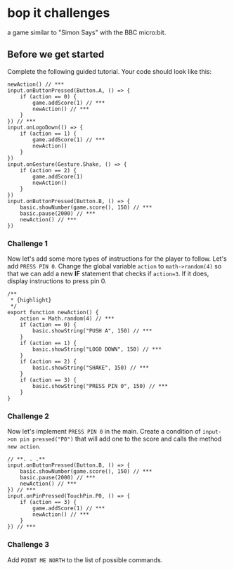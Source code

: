 # bop it challenges

a game similar to "Simon Says" with the BBC micro:bit.

## Before we get started

Complete the following guided tutorial. Your code should look like this:

```blocks
newAction() // ***
input.onButtonPressed(Button.A, () => {
    if (action == 0) {
        game.addScore(1) // ***
        newAction() // ***
    }
}) // ***
input.onLogoDown(() => {
    if (action == 1) {
        game.addScore(1) // ***
        newAction() 
    }
}) 
input.onGesture(Gesture.Shake, () => {
    if (action == 2) {
        game.addScore(1)
        newAction()
    }
}) 
input.onButtonPressed(Button.B, () => {
    basic.showNumber(game.score(), 150) // ***
    basic.pause(2000) // ***
    newAction() // ***
}) 
```

### Challenge 1

Now let's add some more types of instructions for the player to follow. Let's add `PRESS PIN 0`. Change the global variable `action` to `math->random(4)` so that we can add a new **IF** statement that checks if `action=3`. If it does, display instructions to press pin 0.

```blocks
/**
 * {highlight}
 */
export function newAction() {
    action = Math.random(4) // ***
    if (action == 0) {
        basic.showString("PUSH A", 150) // ***
    }
    if (action == 1) {
        basic.showString("LOGO DOWN", 150) // ***
    }
    if (action == 2) {
        basic.showString("SHAKE", 150) // ***
    }
    if (action == 3) {
        basic.showString("PRESS PIN 0", 150) // ***
    }
}
```

### Challenge 2

Now let's implement `PRESS PIN 0` in the main. Create a condition of `input->on pin pressed("P0")` that will add one to the score and calls the method `new action`.

```
// **. . .**
input.onButtonPressed(Button.B, () => {
    basic.showNumber(game.score(), 150) // ***
    basic.pause(2000) // ***
    newAction() // ***
}) // ***
input.onPinPressed(TouchPin.P0, () => {
    if (action == 3) {
        game.addScore(1) // ***
        newAction() // ***
    }
}) // ***
```

### Challenge 3

Add `POINT ME NORTH` to the list of possible commands.


